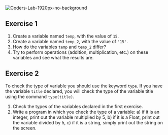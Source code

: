 ![Coders-Lab-1920px-no-background](https://user-images.githubusercontent.com/30623667/104709394-2cabee80-571f-11eb-9518-ea6a794e558e.png)


## Exercise 1
1. Create a variable named `temp`, with the value of `15`.
2. Create a variable named `temp_2`, with the value of `'15'`.
3. How do the variables `temp` and `temp_2` differ?
4. Try to perform operations (addition, multiplication, etc.) on these variables and see what the results are.


## Exercise 2
To check the type of variable you should use the keyword `type`.
If you have the variable `title` declared, you will check the type of the variable title using the command `type(title)`.

1. Check the types of the variables declared in the first exercise.
2. Write a program in which you check the type of a variable:
  a) if it is an integer, print out the variable multiplied by 5,
  b) if it is a Float, print out the variable divided by 5,
  c) if it is a string, simply print out the string on the screen.
